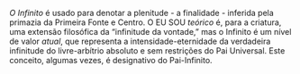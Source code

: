 *O Infinito* é usado para denotar a plenitude - a finalidade - inferida pela primazia da Primeira Fonte e Centro. O EU SOU *teórico* é, para a criatura, uma extensão filosófica da “infinitude da vontade,” mas o Infinito é um nível de valor *atual*, que representa a intensidade-eternidade da verdadeira infinitude do livre-arbítrio absoluto e sem restrições do Pai Universal. Este conceito, algumas vezes, é designativo do Pai-Infinito.